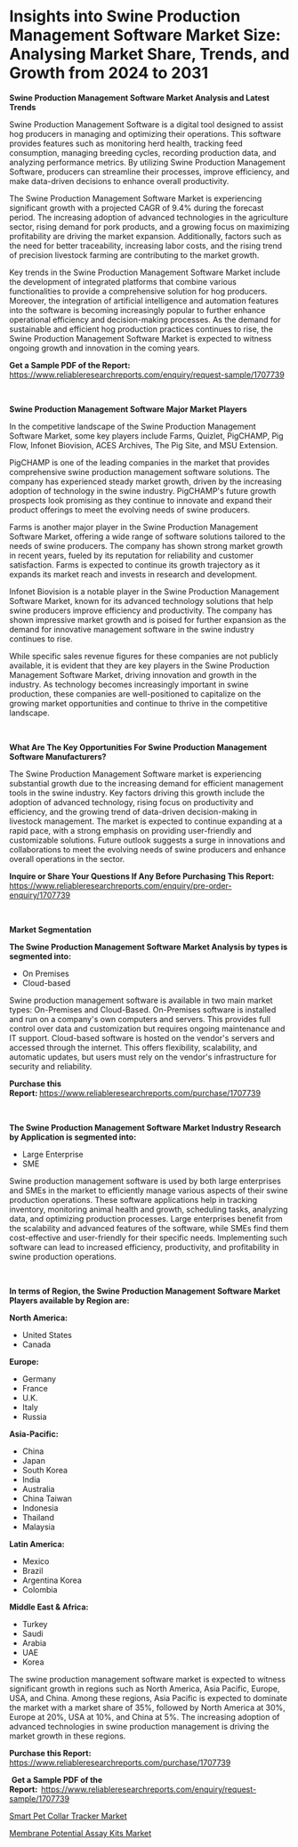 <p><h1>Insights into Swine Production Management Software Market Size: Analysing Market Share, Trends, and Growth from 2024 to 2031</h1></p><p><strong>Swine Production Management Software Market Analysis and Latest Trends</strong></p>
<p><p>Swine Production Management Software is a digital tool designed to assist hog producers in managing and optimizing their operations. This software provides features such as monitoring herd health, tracking feed consumption, managing breeding cycles, recording production data, and analyzing performance metrics. By utilizing Swine Production Management Software, producers can streamline their processes, improve efficiency, and make data-driven decisions to enhance overall productivity.</p><p>The Swine Production Management Software Market is experiencing significant growth with a projected CAGR of 9.4% during the forecast period. The increasing adoption of advanced technologies in the agriculture sector, rising demand for pork products, and a growing focus on maximizing profitability are driving the market expansion. Additionally, factors such as the need for better traceability, increasing labor costs, and the rising trend of precision livestock farming are contributing to the market growth.</p><p>Key trends in the Swine Production Management Software Market include the development of integrated platforms that combine various functionalities to provide a comprehensive solution for hog producers. Moreover, the integration of artificial intelligence and automation features into the software is becoming increasingly popular to further enhance operational efficiency and decision-making processes. As the demand for sustainable and efficient hog production practices continues to rise, the Swine Production Management Software Market is expected to witness ongoing growth and innovation in the coming years.</p></p>
<p><strong>Get a Sample PDF of the Report:&nbsp;</strong> <a href="https://www.reliableresearchreports.com/enquiry/request-sample/1707739">https://www.reliableresearchreports.com/enquiry/request-sample/1707739</a></p>
<p>&nbsp;</p>
<p><strong>Swine Production Management Software Major Market Players</strong></p>
<p><p>In the competitive landscape of the Swine Production Management Software Market, some key players include Farms, Quizlet, PigCHAMP, Pig Flow, Infonet Biovision, ACES Archives, The Pig Site, and MSU Extension. </p><p>PigCHAMP is one of the leading companies in the market that provides comprehensive swine production management software solutions. The company has experienced steady market growth, driven by the increasing adoption of technology in the swine industry. PigCHAMP's future growth prospects look promising as they continue to innovate and expand their product offerings to meet the evolving needs of swine producers.</p><p>Farms is another major player in the Swine Production Management Software Market, offering a wide range of software solutions tailored to the needs of swine producers. The company has shown strong market growth in recent years, fueled by its reputation for reliability and customer satisfaction. Farms is expected to continue its growth trajectory as it expands its market reach and invests in research and development.</p><p>Infonet Biovision is a notable player in the Swine Production Management Software Market, known for its advanced technology solutions that help swine producers improve efficiency and productivity. The company has shown impressive market growth and is poised for further expansion as the demand for innovative management software in the swine industry continues to rise.</p><p>While specific sales revenue figures for these companies are not publicly available, it is evident that they are key players in the Swine Production Management Software Market, driving innovation and growth in the industry. As technology becomes increasingly important in swine production, these companies are well-positioned to capitalize on the growing market opportunities and continue to thrive in the competitive landscape.</p></p>
<p>&nbsp;</p>
<p><strong>What Are The Key Opportunities For Swine Production Management Software Manufacturers?</strong></p>
<p><p>The Swine Production Management Software market is experiencing substantial growth due to the increasing demand for efficient management tools in the swine industry. Key factors driving this growth include the adoption of advanced technology, rising focus on productivity and efficiency, and the growing trend of data-driven decision-making in livestock management. The market is expected to continue expanding at a rapid pace, with a strong emphasis on providing user-friendly and customizable solutions. Future outlook suggests a surge in innovations and collaborations to meet the evolving needs of swine producers and enhance overall operations in the sector.</p></p>
<p><strong>Inquire or Share Your Questions If Any Before Purchasing This Report:</strong> <a href="https://www.reliableresearchreports.com/enquiry/pre-order-enquiry/1707739">https://www.reliableresearchreports.com/enquiry/pre-order-enquiry/1707739</a></p>
<p>&nbsp;</p>
<p><strong>Market Segmentation</strong></p>
<p><strong>The Swine Production Management Software Market Analysis by types is segmented into:</strong></p>
<p><ul><li>On Premises</li><li>Cloud-based</li></ul></p>
<p><p>Swine production management software is available in two main market types: On-Premises and Cloud-Based. On-Premises software is installed and run on a company's own computers and servers. This provides full control over data and customization but requires ongoing maintenance and IT support. Cloud-based software is hosted on the vendor's servers and accessed through the internet. This offers flexibility, scalability, and automatic updates, but users must rely on the vendor's infrastructure for security and reliability.</p></p>
<p><strong>Purchase this Report:&nbsp;</strong><a href="https://www.reliableresearchreports.com/purchase/1707739">https://www.reliableresearchreports.com/purchase/1707739</a></p>
<p>&nbsp;</p>
<p><strong>The Swine Production Management Software Market Industry Research by Application is segmented into:</strong></p>
<p><ul><li>Large Enterprise</li><li>SME</li></ul></p>
<p><p>Swine production management software is used by both large enterprises and SMEs in the market to efficiently manage various aspects of their swine production operations. These software applications help in tracking inventory, monitoring animal health and growth, scheduling tasks, analyzing data, and optimizing production processes. Large enterprises benefit from the scalability and advanced features of the software, while SMEs find them cost-effective and user-friendly for their specific needs. Implementing such software can lead to increased efficiency, productivity, and profitability in swine production operations.</p></p>
<p>&nbsp;</p>
<p><strong>In terms of Region, the Swine Production Management Software Market Players available by Region are:</strong></p>
<p>
    <p> <strong> North America: </strong>
        <ul>
            <li>United States</li>
            <li>Canada</li>
        </ul>
        </p> 
    <p> <strong> Europe: </strong>
        <ul>
            <li>Germany</li>
            <li>France</li>
            <li>U.K.</li>
            <li>Italy</li>
            <li>Russia</li>
        </ul>
        </p> 
    <p> <strong> Asia-Pacific: </strong>
        <ul>
            <li>China</li>
            <li>Japan</li>
            <li>South Korea</li>
            <li>India</li>
            <li>Australia</li>
            <li>China Taiwan</li>
            <li>Indonesia</li>
            <li>Thailand</li>
            <li>Malaysia</li>
        </ul>
        </p> 
    <p> <strong> Latin America: </strong>
        <ul>
            <li>Mexico</li>
            <li>Brazil</li>
            <li>Argentina Korea</li>
            <li>Colombia</li>
        </ul>
        </p> 
    <p> <strong> Middle East & Africa: </strong>
        <ul>
            <li>Turkey</li>
            <li>Saudi</li>
            <li>Arabia</li>
            <li>UAE</li>
            <li>Korea</li>
        </ul>
    </p>
    </p>
<p><p>The swine production management software market is expected to witness significant growth in regions such as North America, Asia Pacific, Europe, USA, and China. Among these regions, Asia Pacific is expected to dominate the market with a market share of 35%, followed by North America at 30%, Europe at 20%, USA at 10%, and China at 5%. The increasing adoption of advanced technologies in swine production management is driving the market growth in these regions.</p></p>
<p><strong>Purchase this Report: </strong><a href="https://www.reliableresearchreports.com/purchase/1707739">https://www.reliableresearchreports.com/purchase/1707739</a></p>
<p>&nbsp;<strong>Get a Sample PDF of the Report:&nbsp;&nbsp;</strong><a href="https://www.reliableresearchreports.com/enquiry/request-sample/1707739">https://www.reliableresearchreports.com/enquiry/request-sample/1707739</a></p>
<p><strong></strong></p>
<p><p><a href="https://issuu.com/reportprime-2/docs/smart-pet-collar-tracker-market-size-2030.pptx">Smart Pet Collar Tracker Market</a></p><p><a href="https://issuu.com/reportprime-2/docs/membrane-potential-assay-kits-market-size-2030.ppt">Membrane Potential Assay Kits Market</a></p></p>